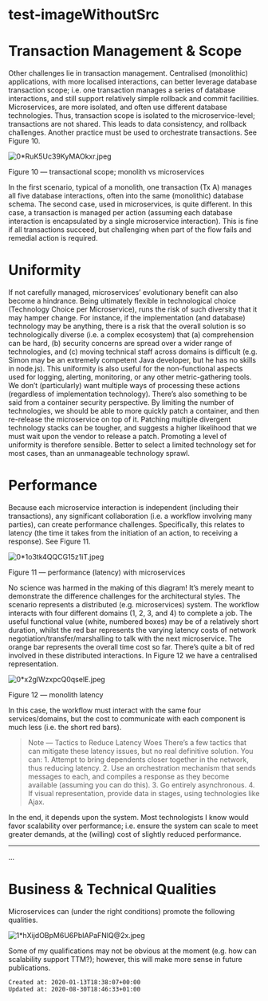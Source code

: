 # test-imageWithoutSrc

Transaction Management & Scope
==============================

Other challenges lie in transaction management. Centralised (monolithic) applications, with more localised interactions, can better leverage database transaction scope; i.e. one transaction manages a series of database interactions, and still support relatively simple rollback and commit facilities.
Microservices, are more isolated, and often use different database technologies. Thus, transaction scope is isolated to the microservice-level; transactions are not shared. This leads to data consistency, and rollback challenges. Another practice must be used to orchestrate transactions. See Figure 10.

![0*RuK5Uc39KyMAOkxr.jpeg](./_resources/test-imagewithoutsrc.resources/0*RuK5Uc39KyMAOkxr.jpeg)

Figure 10 — transactional scope; monolith vs microservices

In the first scenario, typical of a monolith, one transaction (Tx A) manages all five database interactions, often into the same (monolithic) database schema. The second case, used in microservices, is quite different. In this case, a transaction is managed per action (assuming each database interaction is encapsulated by a single microservice interaction). This is fine if all transactions succeed, but challenging when part of the flow fails and remedial action is required.

Uniformity
==========

If not carefully managed, microservices’ evolutionary benefit can also become a hindrance.
Being ultimately flexible in technological choice (Technology Choice per Microservice), runs the risk of such diversity that it may hamper change. For instance, if the implementation (and database) technology may be anything, there is a risk that the overall solution is so technologically diverse (i.e. a complex ecosystem) that (a) comprehension can be hard, (b) security concerns are spread over a wider range of technologies, and (c) moving technical staff across domains is difficult (e.g. Simon may be an extremely competent Java developer, but he has no skills in node.js).
This uniformity is also useful for the non-functional aspects used for logging, alerting, monitoring, or any other metric-gathering tools. We don’t (particularly) want multiple ways of processing these actions (regardless of implementation technology).
There’s also something to be said from a container security perspective. By limiting the number of technologies, we should be able to more quickly patch a container, and then re-release the microservice on top of it. Patching multiple divergent technology stacks can be tougher, and suggests a higher likelihood that we must wait upon the vendor to release a patch.
Promoting a level of uniformity is therefore sensible. Better to select a limited technology set for most cases, than an unmanageable technology sprawl.

Performance
===========

Because each microservice interaction is independent (including their transactions), any significant collaboration (i.e. a workflow involving many parties), can create performance challenges. Specifically, this relates to latency (the time it takes from the initiation of an action, to receiving a response). See Figure 11.

![0*1o3tk4QQCG15z1iT.jpeg](./_resources/test-imagewithoutsrc.resources/0*1o3tk4QQCG15z1iT.jpeg)

Figure 11 — performance (latency) with microservices

No science was harmed in the making of this diagram! It’s merely meant to demonstrate the difference challenges for the architectural styles.
The scenario represents a distributed (e.g. microservices) system. The workflow interacts with four different domains (1, 2, 3, and 4) to complete a job. The useful functional value (white, numbered boxes) may be of a relatively short duration, whilst the red bar represents the varying latency costs of network negotiation/transfer/marshalling to talk with the next microservice. The orange bar represents the overall time cost so far. There’s quite a bit of red involved in these distributed interactions.
In Figure 12 we have a centralised representation.

![0*x2glWzxpcQ0qselE.jpeg](./_resources/test-imagewithoutsrc.resources/0*x2glWzxpcQ0qselE.jpeg)

Figure 12 — monolith latency

In this case, the workflow must interact with the same four services/domains, but the cost to communicate with each component is much less (i.e. the short red bars).

> Note — Tactics to Reduce Latency Woes
> There’s a few tactics that can mitigate these latency issues, but no real definitive solution. You can:
> 1\. Attempt to bring dependents closer together in the network, thus reducing latency.
> 2\. Use an orchestration mechanism that sends messages to each, and compiles a response as they become available (assuming you can do this).
> 3\. Go entirely asynchronous.
> 4\. If visual representation, provide data in stages, using technologies like Ajax.

In the end, it depends upon the system. Most technologists I know would favor scalability over performance; i.e. ensure the system can scale to meet greater demands, at the (willing) cost of slightly reduced performance.

* * *

...

Business & Technical Qualities
==============================

Microservices can (under the right conditions) promote the following qualities.

![1*hXijdOBpM6U6PbIAPaFNlQ@2x.jpeg](./_resources/test-imagewithoutsrc.resources/1*hXijdOBpM6U6PbIAPaFNlQ@2x.jpeg)

Some of my qualifications may not be obvious at the moment (e.g. how can scalability support TTM?); however, this will make more sense in future publications.

    Created at: 2020-01-13T18:38:07+00:00
    Updated at: 2020-08-30T18:46:33+01:00


